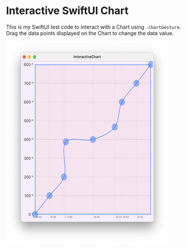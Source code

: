# Interactive SwiftUI Chart 

This is my SwiftUI test code to interact with a Chart using `.chartGesture`.
Drag the data points displayed on the Chart to change the data value.


<p float="left">
  <img src="Images/img1.png" width="444"  height="555" />
</p>
